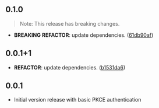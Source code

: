 ## 0.1.0

> Note: This release has breaking changes.

 - **BREAKING** **REFACTOR**: update dependencies. ([61db90af](https://github.com/djangoflow/flutter-djangoflow/commit/61db90af4da126a177106a23ac4f770fee796c65))

## 0.0.1+1

 - **REFACTOR**: update dependencies. ([b1531da6](https://github.com/djangoflow/flutter-djangoflow/commit/b1531da6872511f1cbe86be74888db64f01f3b60))

## 0.0.1

- Initial version release with basic PKCE authentication
